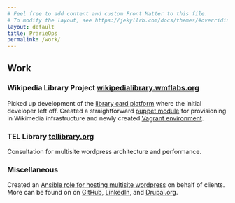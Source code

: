 ```yaml
---
# Feel free to add content and custom Front Matter to this file.
# To modify the layout, see https://jekyllrb.com/docs/themes/#overriding-theme-defaults
layout: default
title: PrärieOps
permalink: /work/
---
```


## Work

### Wikipedia Library Project [wikipedialibrary.wmflabs.org](https://wikipedialibrary.wmflabs.org/)
Picked up development of the [library card platform](https://github.com/WikipediaLibrary/TWLight) where the initial developer left off. Created a straightforward [puppet module](https://github.com/WikipediaLibrary/twlight_puppet) for provisioning in Wikimedia infrastructure and newly created [Vagrant environment](https://github.com/WikipediaLibrary/twlight_vagrant).

### TEL Library [tellibrary.org](https://tellibrary.org/)
Consultation for multisite wordpress architecture and performance.

### Miscellaneous
Created an [Ansible role for hosting multisite wordpress](https://github.com/jsnshrmn/ansible-role-wpn) on behalf of clients. More can be found on on [GitHub](https://github.com/jsnshrmn), [LinkedIn](https://www.linkedin.com/in/jsnsherman/), and [Drupal.org](https://www.drupal.org/u/jsherman).
